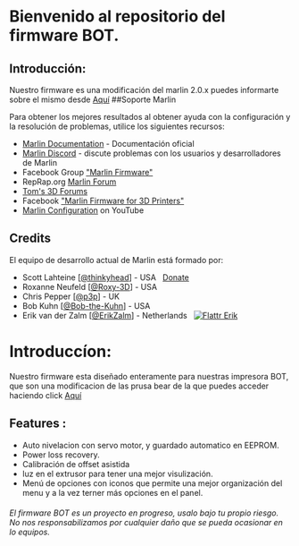 # Bienvenido al repositorio del firmware BOT.
## Introducción: 
  Nuestro firmware es una modificación del marlin 2.0.x  puedes informarte sobre el mismo desde [Aquí](https://marlinfw.org/ "Aquí")
##Soporte Marlin 

Para obtener los mejores resultados al obtener ayuda con la configuración y la resolución de problemas, utilice los siguientes recursos:

- [Marlin Documentation](http://marlinfw.org) - Documentación oficial 
- [Marlin Discord](https://discord.gg/n5NJ59y) - discute problemas con los usuarios y desarrolladores de Marlin
- Facebook Group ["Marlin Firmware"](https://www.facebook.com/groups/1049718498464482/)
- RepRap.org [Marlin Forum](http://forums.reprap.org/list.php?415)
- [Tom's 3D Forums](https://forum.toms3d.org/)
- Facebook  ["Marlin Firmware for 3D Printers"](https://www.facebook.com/groups/3Dtechtalk/)
- [Marlin Configuration](https://www.youtube.com/results?search_query=marlin+configuration) on YouTube

## Credits

El equipo de desarrollo actual de Marlin está formado por:

 - Scott Lahteine [[@thinkyhead](https://github.com/thinkyhead)] - USA &nbsp; [Donate](http://www.thinkyhead.com/donate-to-marlin)
 - Roxanne Neufeld [[@Roxy-3D](https://github.com/Roxy-3D)] - USA
 - Chris Pepper [[@p3p](https://github.com/p3p)] - UK
 - Bob Kuhn [[@Bob-the-Kuhn](https://github.com/Bob-the-Kuhn)] - USA
 - Erik van der Zalm [[@ErikZalm](https://github.com/ErikZalm)] - Netherlands &nbsp; [![Flattr Erik](https://api.flattr.com/button/flattr-badge-large.png)](https://flattr.com/submit/auto?user_id=ErikZalm&url=https://github.com/MarlinFirmware/Marlin&title=Marlin&language=&tags=github&category=software)
# Introduccíon:
Nuestro firmware esta diseñado enteramente para nuestras impresora BOT, que son una modificacion de las prusa bear de la que puedes acceder haciendo click [Aquí](https://github.com/gregsaun/prusa_i3_bear_upgrade "Aquí")

## Features :
- Auto nivelacion con servo motor, y guardado automatico en EEPROM.
- Power loss recovery.
- Calibración de offset asistida
- luz en el extrusor para tener una mejor visulización.
- Menú de opciones con iconos que permite una mejor organización del menu y a la vez terner más opciones en el panel.

###### El firmware BOT es un proyecto en progreso, usalo bajo tu propio riesgo.  No nos responsabilizamos por cualquier daño que se pueda ocasionar en lo equipos.
